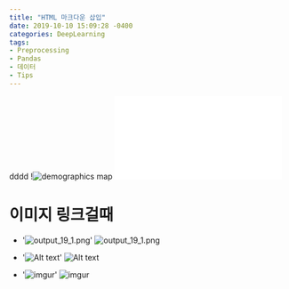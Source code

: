 ```yaml
---
title: "HTML 마크다운 삽입"
date: 2019-10-10 15:09:28 -0400
categories: DeepLearning
tags:
- Preprocessing
- Pandas
- 데이터 
- Tips
---
```


dddd
!![demographics map]('../img/predict_test_1010.html')
![predict_test_1010.html](./img/predict_test_1010.html)




# 이미지 링크걸때


- '![output_19_1.png](https://github.com/jypost/jypost.github.io/blob/master/img/output_19_1.png?raw=true)'
![output_19_1.png](https://github.com/jypost/jypost.github.io/blob/master/img/output_19_1.png?raw=true)


- '![Alt text](https://github.com/jypost/jypost.github.io/blob/master/img/output_19_1.png?raw=true)'
![Alt text](https://github.com/jypost/jypost.github.io/blob/master/img/output_19_1.png?raw=true)


- '![imgur](https://github.com/jypost/jypost.github.io/blob/master/img/output_19_1.png?raw=true)'
![imgur](https://github.com/jypost/jypost.github.io/blob/master/img/output_19_1.png?raw=true)
